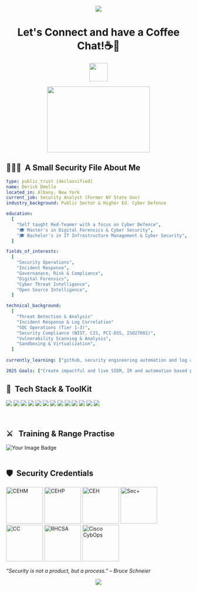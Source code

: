 <p align="center">
  <img src="https://capsule-render.vercel.app/api?type=waving&color=gradient&text=Hello%20There%20!!&height=200&section=header"/>
</p>

<h1 align="center">
  Let's Connect and have a Coffee Chat!☕💬
</h1>

<p align="center">
<a href="https://www.linkedin.com/in/dmelloderick/">
  <img height="50" src="https://user-images.githubusercontent.com/46517096/166973395-19676cd8-f8ec-4abf-83ff-da8243505b82.png"/>
</a>
  
</p>

<p align="center">
  <img src="https://media.giphy.com/media/qgQUggAC3Pfv687qPC/giphy.gif" width="280" height="180" />
</p>

<h2> 👨🏻‍💻 &nbsp;A Small Security File About Me </h2>

```yaml
type: public_trust [declassified]
name: Derick Dmello
located_in: Albany, New York
current_job: Security Analyst (Former NY State Gov)
industry_background: Public Sector & Higher Ed. Cyber Defence

education:
  [
    "Self taught Red-Teamer with a focus on Cyber Defence",
    "🎓 Master's in Digital Forensics & Cyber Security",
    "🎓 Bachelor's in IT Infrastructure Management & Cyber Security",
  ]

fields_of_interests:
  [
    "Security Operations",
    "Incident Response",
    "Governanace, Risk & Compliance",
    "Digital Forensics",
    "Cyber Threat Intelligence",
    "Open Source Intelligence",
  ]

technical_background:
  [
    "Threat Detection & Analysis"
    "Incident Response & Log Correlation"
    "SOC Operations (Tier 1-3)",
    "Security Compliance (NIST, CIS, PCI-DSS, ISO27001)",
    "Vulnerability Scanning & Analysis",
    "Sandboxing & Virtualization",
  ]
  
currently_learning: ["github, security engineering automation and log aggregating automation"]

2025 Goals: ["Create impactful and live SIEM, IR and automation based projects and learn at least 5 new technologies."]
```


<h2> 🧰 &nbsp;Tech Stack & ToolKit </h2>

<p>
  <img src="https://img.shields.io/badge/Linux-Security-blue?logo=linux&logoColor=white" />
  
  <img src="https://img.shields.io/badge/Python-Automation-yellow?logo=python&logoColor=white" />
  
  <img src="https://img.shields.io/badge/Bash-Scripting-black?logo=gnubash&logoColor=white" />
  
  <img src="https://img.shields.io/badge/Wireshark-Network%20Analysis-blue?logo=wireshark&logoColor=white" />
  
  <img src="https://img.shields.io/badge/Burp%20Suite-Web%20Testing-orange?logo=burpsuite&logoColor=white" />
  
  <img src="https://img.shields.io/badge/Checkpoint-Monitoring-red?logo=checkpoint&logoColor=white" />

  <img src="https://img.shields.io/badge/Crowdstrike-Monitoring-red?logo=crowdstrike&logoColor=white" />
  
  <img src="https://img.shields.io/badge/Splunk-SIEM-black?logo=splunk&logoColor=white" />
  <img src="https://img.shields.io/badge/Kibana-SIEM-black?logo=kibana&logoColor=white" />
  
  <img src="https://img.shields.io/badge/NIST%20800--53-Compliance-green" />
  <img src="https://img.shields.io/badge/NIST%20800--37-Compliance-green" />
  <img src="https://img.shields.io/badge/PCI%20DSS-Compliance-green" />
  <img src="https://img.shields.io/badge/ISO%2027001:2022-Compliance-green" />
</p>

<br>

<h2> ⚔️ &nbsp; Training & Range Practise </h2>

<img src="https://tryhackme-badges.s3.amazonaws.com/derickd.png" alt="Your Image Badge" />


<br>
<br>

<h2> 🛡️ &nbsp;Security Credentials </h2>

<img src="https://github.com/user-attachments/assets/23a7c9bf-0176-41bb-891f-2cb338b93b6a" height=100 alt="CEHM" />
<img src="https://github.com/user-attachments/assets/024fc5c5-5b93-4ba4-ad0e-5c4e0e3a3e6a" height=100 alt="CEHP" />
<img src="https://github.com/user-attachments/assets/00f5e2ce-ecf8-49f3-8c8b-51fb7d00e7bd" height=100 alt="CEH" />
<img src="https://github.com/user-attachments/assets/7a4a2ba1-21f3-42cd-a18d-78f22b11eb6c" height=100 alt="Sec+"/>
<img src="https://github.com/user-attachments/assets/a2a90382-ae0d-4881-8c8e-92475f932ea3" height=100 alt="CC" />
<img src="https://github.com/user-attachments/assets/f948989b-cfcd-4fb5-ab10-ec8704d47371" height=100 alt="RHCSA"/>
<img src="https://github.com/user-attachments/assets/1aded0dc-75d3-4eb4-8cda-4bda6bb992fb" height=100 alt="Cisco CybOps"/>


<!-- Hit counter ; under construction [![HitCount](https://hits.dwyl.com/mello-io/mello-io.svg?style=flat-square)](http://hits.dwyl.com/mello-io/mello-io) -->
<!-- Credits to https://dev.to/thepiyushmalhotra/how-to-design-an-attractive-github-profile-readme-1ppg? Thanks!  -->



_“Security is not a product, but a process.” – Bruce Schneier_

<p align="center">
  <img src="https://capsule-render.vercel.app/api?type=waving&color=gradient&height=200&section=footer"/>
</p>
